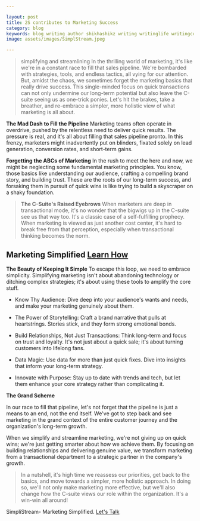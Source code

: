 ```yaml
---

layout: post
title: 2S contributes to Marketing Success
category: blog
keywords: blog writing author shikhashikz writing writinglife writingcommunity
image: assets/images/SimplStream.jpeg

---
```


> simplifying and streamlining
> In the thrilling world of marketing, it's like we're in a constant race to fill that sales pipeline. We're bombarded with strategies, tools, and endless tactics, all vying for our attention. But, amidst the chaos, we sometimes forget the marketing basics that really drive success. This single-minded focus on quick transactions can not only undermine our long-term potential but also leave the C-suite seeing us as one-trick ponies. Let's hit the brakes, take a breather, and re-embrace a simpler, more holistic view of what marketing is all about.

**The Mad Dash to Fill the Pipeline**
Marketing teams often operate in overdrive, pushed by the relentless need to deliver quick results. The pressure is real, and it's all about filling that sales pipeline pronto. In this frenzy, marketers might inadvertently put on blinders, fixated solely on lead generation, conversion rates, and short-term gains.

**Forgetting the ABCs of Marketing**
In the rush to meet the here and now, we might be neglecting some fundamental marketing principles. You know, those basics like understanding our audience, crafting a compelling brand story, and building trust. These are the roots of our long-term success, and forsaking them in pursuit of quick wins is like trying to build a skyscraper on a shaky foundation.

> **The C-Suite's Raised Eyebrows**
When marketers are deep in transactional mode, it's no wonder that the bigwigs up in the C-suite see us that way too. It's a classic case of a self-fulfilling prophecy. When marketing is viewed as just another cost center, it's hard to break free from that perception, especially when transactional thinking becomes the norm.

## Marketing Simplified [Learn How](https://calendly.com/shikhapakhide)

**The Beauty of Keeping It Simple**
To escape this loop, we need to embrace simplicity. Simplifying marketing isn't about abandoning technology or ditching complex strategies; it's about using these tools to amplify the core stuff.

* Know Thy Audience: Dive deep into your audience's wants and needs, and make your marketing genuinely about them.

* The Power of Storytelling: Craft a brand narrative that pulls at heartstrings. Stories stick, and they form strong emotional bonds.

* Build Relationships, Not Just Transactions: Think long-term and focus on trust and loyalty. It's not just about a quick sale; it's about turning customers into lifelong fans.

* Data Magic: Use data for more than just quick fixes. Dive into insights that inform your long-term strategy.

* Innovate with Purpose: Stay up to date with trends and tech, but let them enhance your core strategy rather than complicating it.

**The Grand Scheme**

In our race to fill that pipeline, let's not forget that the pipeline is just a means to an end, not the end itself. We've got to step back and see marketing in the grand context of the entire customer journey and the organization's long-term growth.

When we simplify and streamline marketing, we're not giving up on quick wins; we're just getting smarter about how we achieve them. By focusing on building relationships and delivering genuine value, we transform marketing from a transactional department to a strategic partner in the company's growth.

> In a nutshell, it's high time we reassess our priorities, get back to the basics, and move towards a simpler, more holistic approach. In doing so, we'll not only make marketing more effective, but we'll also change how the C-suite views our role within the organization. It's a win-win all around!

SimpliStream- Marketing Simplified. [Let's Talk](https://calendly.com/shikhapakhide)
